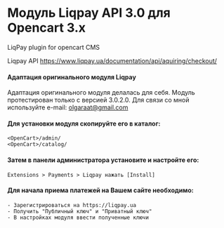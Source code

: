 Модуль Liqpay API 3.0 для Opencart 3.x
===============

LiqPay plugin for opencart CMS

Liqpay API https://www.liqpay.ua/documentation/api/aquiring/checkout/

#### Адаптация оригинального модуля Liqpay ####

Адаптация оригинального модуля делалась для себя. Модуль протестирован только с версией 3.0.2.0.
Для связи со мной используйте e-mail: olgaraat@gmail.com

#### Для установки модуля скопируйте его в каталог: ####

```
<OpenCart>/admin/
<OpenCart>/catalog/
```

#### Затем в панели администратора установите и настройте его: ####

```
Extensions > Payments > Liqpay нажать [Install]
```

#### Для начала приема платежей на Вашем сайте необходимо: ####

    - Зарегистрироваться на https://liqpay.ua
    - Получить "Публичный ключ" и "Приватный ключ"
    - В настройках модуля ввести полученные ключи